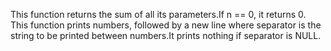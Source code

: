 This function returns the sum of all its parameters.If n == 0, it returns 0.
This function  prints numbers, followed by a new line where separator is the string to be printed between numbers.It prints nothing if separator is NULL.

